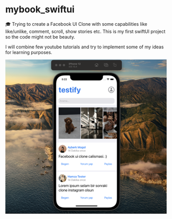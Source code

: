 # mybook_swiftui

🎓 Trying to create a Facebook UI Clone with some capabilities like like/unlike, comment, scroll, show stories etc. This is my first swiftUI project so the code might not be beauty. 

I will combine few youtube tutorials and try to implement some of my ideas for learning purposes. 

![swift-facebookui-clone](https://github.com/aybarska/mybook_swiftui/blob/main/sc.png?raw=true)

